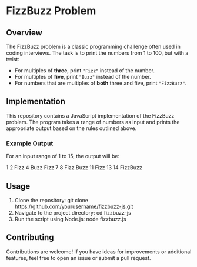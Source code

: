 # FizzBuzz Problem

## Overview

The FizzBuzz problem is a classic programming challenge often used in coding interviews. The task is to print the numbers from 1 to 100, but with a twist:

- For multiples of **three**, print `"Fizz"` instead of the number.
- For multiples of **five**, print `"Buzz"` instead of the number.
- For numbers that are multiples of **both** three and five, print `"FizzBuzz"`.

## Implementation

This repository contains a JavaScript implementation of the FizzBuzz problem. The program takes a range of numbers as input and prints the appropriate output based on the rules outlined above.

### Example Output

For an input range of 1 to 15, the output will be:

1 2 Fizz 4 Buzz Fizz 7 8 Fizz Buzz 11 Fizz 13 14 FizzBuzz


## Usage

1. Clone the repository:
  git clone https://github.com/yourusername/fizzbuzz-js.git
2. Navigate to the project directory:
  cd fizzbuzz-js
3. Run the script using Node.js:
  node fizzbuzz.js

## Contributing
Contributions are welcome! If you have ideas for improvements or additional features, feel free to open an issue or submit a pull request.



